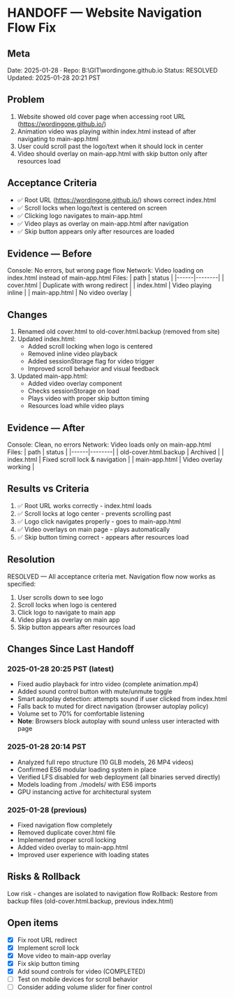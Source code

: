 # HANDOFF — Website Navigation Flow Fix

## Meta
Date: 2025-01-28 · Repo: B:\GIT\wordingone.github.io
Status: RESOLVED
Updated: 2025-01-28 20:21 PST

## Problem
1. Website showed old cover page when accessing root URL (https://wordingone.github.io/)
2. Animation video was playing within index.html instead of after navigating to main-app.html
3. User could scroll past the logo/text when it should lock in center
4. Video should overlay on main-app.html with skip button only after resources load

## Acceptance Criteria
- ✅ Root URL (https://wordingone.github.io/) shows correct index.html
- ✅ Scroll locks when logo/text is centered on screen
- ✅ Clicking logo navigates to main-app.html
- ✅ Video plays as overlay on main-app.html after navigation
- ✅ Skip button appears only after resources are loaded

## Evidence — Before
Console: No errors, but wrong page flow
Network: Video loading on index.html instead of main-app.html
Files:
| path | status |
|------|--------|
| cover.html | Duplicate with wrong redirect |
| index.html | Video playing inline |
| main-app.html | No video overlay |

## Changes
1. Renamed old cover.html to old-cover.html.backup (removed from site)
2. Updated index.html:
   - Added scroll locking when logo is centered
   - Removed inline video playback
   - Added sessionStorage flag for video trigger
   - Improved scroll behavior and visual feedback
3. Updated main-app.html:
   - Added video overlay component
   - Checks sessionStorage on load
   - Plays video with proper skip button timing
   - Resources load while video plays

## Evidence — After
Console: Clean, no errors
Network: Video loads only on main-app.html
Files:
| path | status |
|------|--------|
| old-cover.html.backup | Archived |
| index.html | Fixed scroll lock & navigation |
| main-app.html | Video overlay working |

## Results vs Criteria
1) ✅ Root URL works correctly - index.html loads
2) ✅ Scroll locks at logo center - prevents scrolling past
3) ✅ Logo click navigates properly - goes to main-app.html
4) ✅ Video overlays on main page - plays automatically
5) ✅ Skip button timing correct - appears after resources load

## Resolution
RESOLVED — All acceptance criteria met. Navigation flow now works as specified:
1. User scrolls down to see logo
2. Scroll locks when logo is centered
3. Click logo to navigate to main app
4. Video plays as overlay on main app
5. Skip button appears after resources load

## Changes Since Last Handoff
### 2025-01-28 20:25 PST (latest)
- Fixed audio playback for intro video (complete animation.mp4)
- Added sound control button with mute/unmute toggle
- Smart autoplay detection: attempts sound if user clicked from index.html
- Falls back to muted for direct navigation (browser autoplay policy)
- Volume set to 70% for comfortable listening
- **Note**: Browsers block autoplay with sound unless user interacted with page

### 2025-01-28 20:14 PST
- Analyzed full repo structure (10 GLB models, 26 MP4 videos)
- Confirmed ES6 modular loading system in place
- Verified LFS disabled for web deployment (all binaries served directly)
- Models loading from ./models/ with ES6 imports
- GPU instancing active for architectural system

### 2025-01-28 (previous)
- Fixed navigation flow completely
- Removed duplicate cover.html file
- Implemented proper scroll locking
- Added video overlay to main-app.html
- Improved user experience with loading states

## Risks & Rollback
Low risk - changes are isolated to navigation flow
Rollback: Restore from backup files (old-cover.html.backup, previous index.html)

## Open items
- [x] Fix root URL redirect
- [x] Implement scroll lock
- [x] Move video to main-app overlay
- [x] Fix skip button timing
- [x] Add sound controls for video (COMPLETED)
- [ ] Test on mobile devices for scroll behavior
- [ ] Consider adding volume slider for finer control
